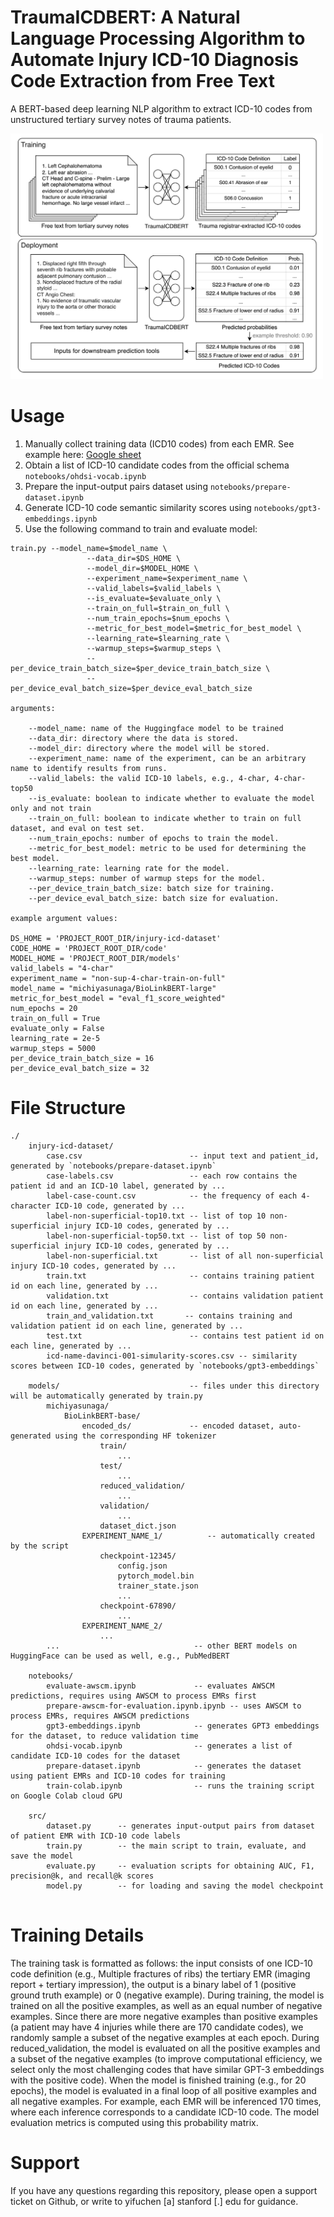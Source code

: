 # TraumaICDBERT: A Natural Language Processing Algorithm to Automate Injury ICD-10 Diagnosis Code Extraction from Free Text 

A BERT-based deep learning NLP algorithm to extract ICD-10 codes from unstructured tertiary survey notes of trauma patients.


<img src="https://github.com/asivura/trauma-icd/blob/main/figures/Trauma%20ICD%20Overview.png" width="500">


# Usage

1. Manually collect training data (ICD10 codes) from each EMR. See example here: [Google sheet](https://docs.google.com/spreadsheets/d/19PKbWvzFohSQhzaMaz9lvfDuOqMZI8ZJM7aqzZ57Xeg/edit?usp=sharing)
2. Obtain a list of ICD-10 candidate codes from the official schema `notebooks/ohdsi-vocab.ipynb`
3. Prepare the input-output pairs dataset using `notebooks/prepare-dataset.ipynb`
4. Generate ICD-10 code semantic similarity scores using `notebooks/gpt3-embeddings.ipynb`
5. Use the following command to train and evaluate model:

```
train.py --model_name=$model_name \
                 --data_dir=$DS_HOME \
                 --model_dir=$MODEL_HOME \
                 --experiment_name=$experiment_name \
                 --valid_labels=$valid_labels \
                 --is_evaluate=$evaluate_only \
                 --train_on_full=$train_on_full \
                 --num_train_epochs=$num_epochs \
                 --metric_for_best_model=$metric_for_best_model \
                 --learning_rate=$learning_rate \
                 --warmup_steps=$warmup_steps \
                 --per_device_train_batch_size=$per_device_train_batch_size \
                 --per_device_eval_batch_size=$per_device_eval_batch_size

arguments:

    --model_name: name of the Huggingface model to be trained
    --data_dir: directory where the data is stored.
    --model_dir: directory where the model will be stored.
    --experiment_name: name of the experiment, can be an arbitrary name to identify results from runs.
    --valid_labels: the valid ICD-10 labels, e.g., 4-char, 4-char-top50
    --is_evaluate: boolean to indicate whether to evaluate the model only and not train
    --train_on_full: boolean to indicate whether to train on full dataset, and eval on test set.
    --num_train_epochs: number of epochs to train the model.
    --metric_for_best_model: metric to be used for determining the best model.
    --learning_rate: learning rate for the model.
    --warmup_steps: number of warmup steps for the model.
    --per_device_train_batch_size: batch size for training.
    --per_device_eval_batch_size: batch size for evaluation.

example argument values:

DS_HOME = 'PROJECT_ROOT_DIR/injury-icd-dataset'
CODE_HOME = 'PROJECT_ROOT_DIR/code'
MODEL_HOME = 'PROJECT_ROOT_DIR/models'
valid_labels = "4-char"
experiment_name = "non-sup-4-char-train-on-full"
model_name = "michiyasunaga/BioLinkBERT-large"
metric_for_best_model = "eval_f1_score_weighted"
num_epochs = 20
train_on_full = True
evaluate_only = False
learning_rate = 2e-5
warmup_steps = 5000
per_device_train_batch_size = 16
per_device_eval_batch_size = 32

```

# File Structure

```
./
    injury-icd-dataset/
        case.csv                        -- input text and patient_id, generated by `notebooks/prepare-dataset.ipynb`
        case-labels.csv                 -- each row contains the patient id and an ICD-10 label, generated by ...
        label-case-count.csv            -- the frequency of each 4-character ICD-10 code, generated by ...
        label-non-superficial-top10.txt -- list of top 10 non-superficial injury ICD-10 codes, generated by ...
        label-non-superficial-top50.txt -- list of top 50 non-superficial injury ICD-10 codes, generated by ...
        label-non-superficial.txt       -- list of all non-superficial injury ICD-10 codes, generated by ...
        train.txt                       -- contains training patient id on each line, generated by ...
        validation.txt                  -- contains validation patient id on each line, generated by ...
        train_and_validation.txt       -- contains training and validation patient id on each line, generated by ...
        test.txt                        -- contains test patient id on each line, generated by ...
        icd-name-davinci-001-simularity-scores.csv -- similarity scores between ICD-10 codes, generated by `notebooks/gpt3-embeddings`
    
    models/                             -- files under this directory will be automatically generated by train.py
        michiyasunaga/
            BioLinkBERT-base/
                encoded_ds/             -- encoded dataset, auto-generated using the corresponding HF tokenizer
                    train/
                        ...                 
                    test/
                        ...                 
                    reduced_validation/
                        ...                 
                    validation/
                        ...                 
                    dataset_dict.json
                EXPERIMENT_NAME_1/          -- automatically created by the script
                    checkpoint-12345/
                        config.json
                        pytorch_model.bin
                        trainer_state.json
                        ...
                    checkpoint-67890/
                        ...
                EXPERIMENT_NAME_2/          
                    ...
        ...                              -- other BERT models on HuggingFace can be used as well, e.g., PubMedBERT
    
    notebooks/
        evaluate-awscm.ipynb             -- evaluates AWSCM predictions, requires using AWSCM to process EMRs first
        prepare-awscm-for-evaluation.ipynb.ipynb -- uses AWSCM to process EMRs, requires AWSCM predictions
        gpt3-embeddings.ipynb            -- generates GPT3 embeddings for the dataset, to reduce validation time
        ohdsi-vocab.ipynb                -- generates a list of candidate ICD-10 codes for the dataset
        prepare-dataset.ipynb            -- generates the dataset using patient EMRs and ICD-10 codes for training
        train-colab.ipynb                -- runs the training script on Google Colab cloud GPU

    src/
        dataset.py      -- generates input-output pairs from dataset of patient EMR with ICD-10 code labels
        train.py        -- the main script to train, evaluate, and save the model
        evaluate.py     -- evaluation scripts for obtaining AUC, F1, precision@k, and recall@k scores
        model.py        -- for loading and saving the model checkpoint
    
```

# Training Details

The training task is formatted as follows: the input consists of one ICD-10 code definition (e.g., Multiple fractures of ribs) the tertiary EMR (imaging report + tertiary impression), the output is a binary label of 1 (positive ground truth example) or 0 (negative example). During training, the model is trained on all the positive examples, as well as an equal number of negative examples. Since there are more negative examples than positive examples (a patient may have 4 injuries while there are 170 candidate codes), we randomly sample a subset of the negative examples at each epoch. During reduced_validation, the model is evaluated on all the positive examples and a subset of the negative examples (to improve computational efficiency, we select only the most challenging codes that have similar GPT-3 embeddings with the positive code). When the model is finished training (e.g., for 20 epochs), the model is evaluated in a final loop of all positive examples and all negative examples. For example, each EMR will be inferenced 170 times, where each inference corresponds to a candidate ICD-10 code. The model evaluation metrics is computed using this probability matrix.



# Support
If you have any questions regarding this repository, please open a support ticket on Github, or write to yifuchen [a] stanford [.] edu for guidance.
